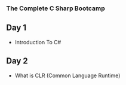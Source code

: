 ### The Complete C Sharp Bootcamp

## Day 1
- Introduction To C#

## Day 2
- What is CLR (Common Language Runtime) 
